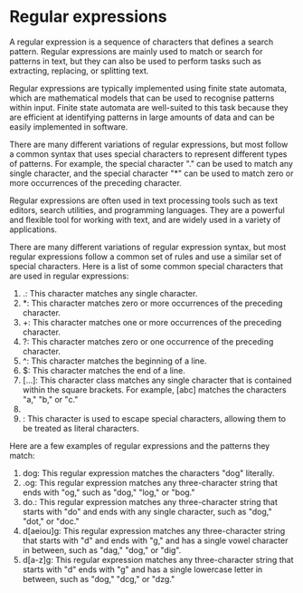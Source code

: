 # Regular expressions

A regular expression is a sequence of characters that defines a search pattern. Regular expressions are mainly used to match or search for patterns in text, but they can also be used to perform tasks such as extracting, replacing, or splitting text.

Regular expressions are typically implemented using finite state automata, which are mathematical models that can be used to recognise patterns within input. Finite state automata are well-suited to this task because they are efficient at identifying patterns in large amounts of data and can be easily implemented in software.

There are many different variations of regular expressions, but most follow a common syntax that uses special characters to represent different types of patterns. For example, the special character "." can be used to match any single character, and the special character "*" can be used to match zero or more occurrences of the preceding character.

Regular expressions are often used in text processing tools such as text editors, search utilities, and programming languages. They are a powerful and flexible tool for working with text, and are widely used in a variety of applications.

There are many different variations of regular expression syntax, but most regular expressions follow a common set of rules and use a similar set of special characters. Here is a list of some common special characters that are used in regular expressions:

1. .: This character matches any single character.
2. *: This character matches zero or more occurrences of the preceding character.
3. +: This character matches one or more occurrences of the preceding character.
4. ?: This character matches zero or one occurrence of the preceding character.
5. ^: This character matches the beginning of a line.
6. $: This character matches the end of a line.
7. [...]: This character class matches any single character that is contained within the square brackets. For example, [abc] matches the characters "a," "b," or "c."
8. [^...]: This negated character class matches any single character that is not contained within the square brackets. For example, [^abc] matches any character that is not "a," "b," or "c."
9. \: This character is used to escape special characters, allowing them to be treated as literal characters.


Here are a few examples of regular expressions and the patterns they match:

1. dog: This regular expression matches the characters "dog" literally.
2. .og: This regular expression matches any three-character string that ends with "og," such as "dog," "log," or "bog."
3. do.: This regular expression matches any three-character string that starts with "do" and ends with any single character, such as "dog," "dot," or "doc."
4. d[aeiou]g: This regular expression matches any three-character string that starts with "d" and ends with "g," and has a single vowel character in between, such as "dag," "dog," or "dig".
5. d[a-z]g: This regular expression matches any three-character string that starts with "d" ends with "g" and has a single lowercase letter in between, such as "dog," "dcg," or "dzg."

